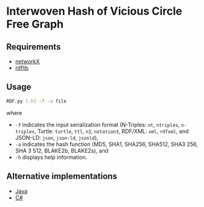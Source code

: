 # Interwoven Hash of Vicious Circle Free Graph

## Requirements

* [networkX](https://networkx.org/)
* [rdflib](https://rdflib.readthedocs.io/en/stable/)

## Usage
```bash
RDF.py [-h] -f -a file
```

where 

* ```-f``` indicates the input serialization format (N-Triples: ```nt```, ```ntriples```, ```n-triples```, Turtle: ```turtle```, ```ttl```, ```n3```, ```notation3```, RDF/XML: ```xml```, ```rdfxml```, and JSON-LD: ```json```, ```json-ld```, ```jsonld```), 
* ```-a``` indicates the hash function (MD5, SHA1, SHA256, SHA512, SHA3 256, SHA 3 512, BLAKE2b, BLAKE2s), and 
* ```-h``` displays help information.

## Alternative implementations

* [Java](https://github.com/MakoLab/ViciousCircleFreeInterwovenHash-Java)
* [C#](https://github.com/MakoLab/ViciousCircleFreeInterwovenHash-CSharp)
